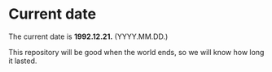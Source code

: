 # Current date

The current date is **1992.12.21.** (YYYY.MM.DD.)

This repository will be good when the world ends, so we will know how long it lasted.
